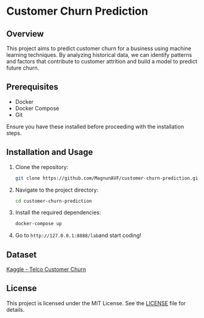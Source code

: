# Customer Churn Prediction

## Overview

This project aims to predict customer churn for a business using machine learning techniques. By analyzing historical data, we can identify patterns and factors that contribute to customer attrition and build a model to predict future churn.

## Prerequisites

- Docker
- Docker Compose
- Git

Ensure you have these installed before proceeding with the installation steps.

## Installation and Usage

1. Clone the repository:
   ```bash
   git clone https://github.com/MagnunAVF/customer-churn-prediction.git
   ```
2. Navigate to the project directory:
   ```bash
   cd customer-churn-prediction
   ```
3. Install the required dependencies:
   ```bash
   docker-compose up
   ```
4. Go to `http://127.0.0.1:8888/lab`and start coding!

## Dataset

[Kaggle - Telco Customer Churn](https://www.kaggle.com/datasets/blastchar/telco-customer-churn)

## License

This project is licensed under the MIT License. See the [LICENSE](LICENSE.md) file for details.
